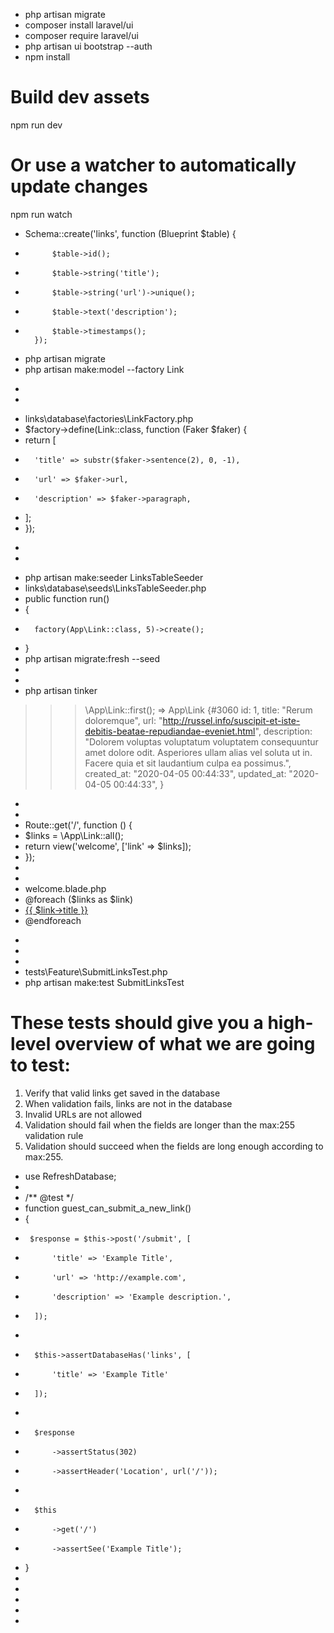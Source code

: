 - php artisan migrate
- composer install laravel/ui
- composer require laravel/ui
- php artisan ui bootstrap --auth
- npm install

# Build dev assets
npm run dev

# Or use a watcher to automatically update changes
npm run watch


- Schema::create('links', function (Blueprint $table) {
-           $table->id();
-           $table->string('title');
-           $table->string('url')->unique();
-           $table->text('description');
-           $table->timestamps();
        });

- php artisan migrate
- php artisan make:model --factory Link
* 
* 

- links\database\factories\LinkFactory.php
- $factory->define(Link::class, function (Faker $faker) {
-    return [
-       'title' => substr($faker->sentence(2), 0, -1),
-       'url' => $faker->url,
-       'description' => $faker->paragraph,
-   ];
- });
* 
* 
- php artisan make:seeder LinksTableSeeder
- links\database\seeds\LinksTableSeeder.php
-  public function run()
-   {
-       factory(App\Link::class, 5)->create();
-   }
- php artisan migrate:fresh --seed
- 
- 
- php artisan tinker
>>> \App\Link::first();
=> App\Link {#3060
     id: 1,
     title: "Rerum doloremque",
     url: "http://russel.info/suscipit-et-iste-debitis-beatae-repudiandae-eveniet.html",
     description: "Dolorem voluptas voluptatum voluptatem consequuntur amet dolore odit. Asperiores ullam alias vel soluta ut in. Facere quia et sit laudantium culpa ea possimus.",
     created_at: "2020-04-05 00:44:33",
     updated_at: "2020-04-05 00:44:33",
   }
>>>
- 
- 
- Route::get('/', function () {
-    $links = \App\Link::all();
-   return view('welcome', ['link' => $links]);
- });
- 
- 
- welcome.blade.php
- @foreach ($links as $link)
-    <a href="{{ $link->url }}">{{ $link->title }}</a>
- @endforeach
* 
* 
* 
* tests\Feature\SubmitLinksTest.php
* php artisan make:test SubmitLinksTest
# These tests should give you a high-level overview of what we are going to test:

1. Verify that valid links get saved in the database
2. When validation fails, links are not in the database
3. Invalid URLs are not allowed
4. Validation should fail when the fields are longer than the max:255 validation rule
5. Validation should succeed when the fields are long enough according to max:255.

- use RefreshDatabase;
- 
-    /** @test */
-   function guest_can_submit_a_new_link()
-   {
-      $response = $this->post('/submit', [
-           'title' => 'Example Title',
-           'url' => 'http://example.com',
-           'description' => 'Example description.',
-       ]);
- 
-       $this->assertDatabaseHas('links', [
-           'title' => 'Example Title'
-       ]);
- 
-       $response
-           ->assertStatus(302)
-           ->assertHeader('Location', url('/'));
- 
-       $this
-           ->get('/')
-           ->assertSee('Example Title');
-   }
- 
- 
- 
- 
- 
